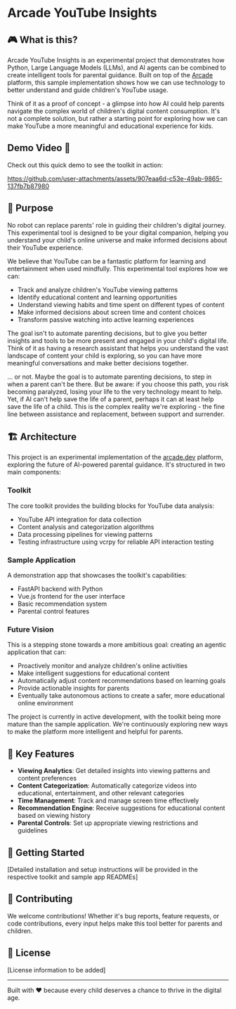 # Arcade YouTube Insights

## 🎮 What is this?

Arcade YouTube Insights is an experimental project that demonstrates how Python, Large Language Models (LLMs), and AI agents can be combined to create intelligent tools for parental guidance. Built on top of the [Arcade](https://github.com/arcade-dev/arcade) platform, this sample implementation shows how we can use technology to better understand and guide children's YouTube usage.

Think of it as a proof of concept - a glimpse into how AI could help parents navigate the complex world of children's digital content consumption. It's not a complete solution, but rather a starting point for exploring how we can make YouTube a more meaningful and educational experience for kids.

## Demo Video 🎥

Check out this quick demo to see the toolkit in action:

https://github.com/user-attachments/assets/907eaa6d-c53e-49ab-9865-137fb7b87980

## 🎯 Purpose

No robot can replace parents' role in guiding their children's digital journey. This experimental tool is designed to be your digital companion, helping you understand your child's online universe and make informed decisions about their YouTube experience.

We believe that YouTube can be a fantastic platform for learning and entertainment when used mindfully. This experimental tool explores how we can:

- Track and analyze children's YouTube viewing patterns
- Identify educational content and learning opportunities
- Understand viewing habits and time spent on different types of content
- Make informed decisions about screen time and content choices
- Transform passive watching into active learning experiences

The goal isn't to automate parenting decisions, but to give you better insights and tools to be more present and engaged in your child's digital life. Think of it as having a research assistant that helps you understand the vast landscape of content your child is exploring, so you can have more meaningful conversations and make better decisions together.

... or not. Maybe the goal is to automate parenting decisions, to step in when a parent can't be there. But be aware: if you choose this path, you risk becoming paralyzed, losing your life to the very technology meant to help. Yet, if AI can't help save the life of a parent, perhaps it can at least help save the life of a child. This is the complex reality we're exploring - the fine line between assistance and replacement, between support and surrender.

## 🏗️ Architecture

This project is an experimental implementation of the [arcade.dev](https://arcade.dev) platform, exploring the future of AI-powered parental guidance. It's structured in two main components:

### Toolkit
The core toolkit provides the building blocks for YouTube data analysis:
- YouTube API integration for data collection
- Content analysis and categorization algorithms
- Data processing pipelines for viewing patterns
- Testing infrastructure using vcrpy for reliable API interaction testing

### Sample Application
A demonstration app that showcases the toolkit's capabilities:
- FastAPI backend with Python
- Vue.js frontend for the user interface
- Basic recommendation system
- Parental control features

### Future Vision
This is a stepping stone towards a more ambitious goal: creating an agentic application that can:
- Proactively monitor and analyze children's online activities
- Make intelligent suggestions for educational content
- Automatically adjust content recommendations based on learning goals
- Provide actionable insights for parents
- Eventually take autonomous actions to create a safer, more educational online environment

The project is currently in active development, with the toolkit being more mature than the sample application. We're continuously exploring new ways to make the platform more intelligent and helpful for parents.

## 🔑 Key Features

- **Viewing Analytics**: Get detailed insights into viewing patterns and content preferences
- **Content Categorization**: Automatically categorize videos into educational, entertainment, and other relevant categories
- **Time Management**: Track and manage screen time effectively
- **Recommendation Engine**: Receive suggestions for educational content based on viewing history
- **Parental Controls**: Set up appropriate viewing restrictions and guidelines

## 🚀 Getting Started

[Detailed installation and setup instructions will be provided in the respective toolkit and sample app READMEs]

## 🤝 Contributing

We welcome contributions! Whether it's bug reports, feature requests, or code contributions, every input helps make this tool better for parents and children.

## 📝 License

[License information to be added]

---

Built with ❤️ because every child deserves a chance to thrive in the digital age. 
